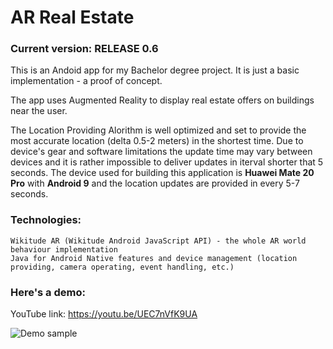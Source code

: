 # AR Real Estate

### Current version: RELEASE 0.6
 
This is an Andoid app for my Bachelor degree project. It is just a basic implementation - a proof of concept. 

The app uses Augmented Reality to display real estate offers on buildings near the user.

The Location Providing Alorithm is well optimized and set to provide the most accurate location (delta 0.5-2 meters) in the shortest time. Due to device's gear and software limitations the update time may vary between devices and it is rather impossible to deliver updates in iterval shorter that 5 seconds. The device used for building this application is **Huawei Mate 20 Pro** with **Android 9** and the location updates are provided in every 5-7 seconds.

### Technologies:

    Wikitude AR (Wikitude Android JavaScript API) - the whole AR world behaviour implementation
    Java for Android Native features and device management (location providing, camera operating, event handling, etc.)

### Here's a demo:

YouTube link: https://youtu.be/UEC7nVfK9UA 

![Demo sample](https://github.com/BrieflyClear/ar_real_estate-android/blob/master/misc/preview.gif)
